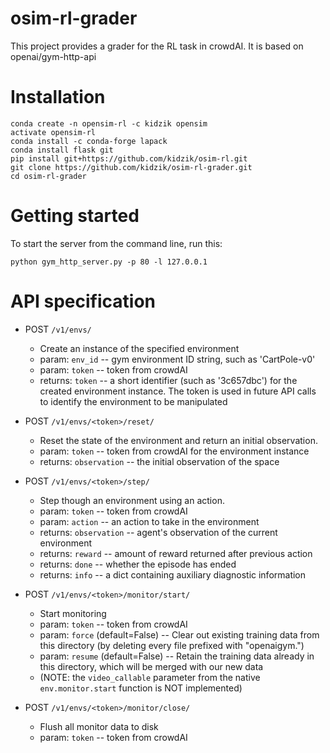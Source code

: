 osim-rl-grader
============

This project provides a grader for the RL task in crowdAI. It is based on openai/gym-http-api

Installation
============
	
    conda create -n opensim-rl -c kidzik opensim
    activate opensim-rl
    conda install -c conda-forge lapack
    conda install flask git
    pip install git+https://github.com/kidzik/osim-rl.git
    git clone https://github.com/kidzik/osim-rl-grader.git
    cd osim-rl-grader

Getting started
============

To start the server from the command line, run this:

    python gym_http_server.py -p 80 -l 127.0.0.1

API specification
============

  * POST `/v1/envs/`
      * Create an instance of the specified environment
      * param: `env_id` -- gym environment ID string, such as 'CartPole-v0'
      * param: `token` -- token from crowdAI
      * returns: `token` -- a short identifier (such as '3c657dbc')
	    for the created environment instance. The token is
        used in future API calls to identify the environment to be
        manipulated

  * POST `/v1/envs/<token>/reset/`
      * Reset the state of the environment and return an initial
        observation.
      * param: `token` -- token from crowdAI
        for the environment instance
      * returns: `observation` -- the initial observation of the space
    
  * POST `/v1/envs/<token>/step/`
      *  Step though an environment using an action.
      * param: `token` -- token from crowdAI
	  * param: `action` -- an action to take in the environment
      * returns: `observation` -- agent's observation of the current
        environment
      * returns: `reward` -- amount of reward returned after previous action
      * returns: `done` -- whether the episode has ended
      * returns: `info` -- a dict containing auxiliary diagnostic information

  * POST `/v1/envs/<token>/monitor/start/`
      * Start monitoring
      * param: `token` -- token from crowdAI
      * param: `force` (default=False) -- Clear out existing training
        data from this directory (by deleting every file
        prefixed with "openaigym.")
      * param: `resume` (default=False) -- Retain the training data
        already in this directory, which will be merged with
        our new data
      * (NOTE: the `video_callable` parameter from the native
    `env.monitor.start` function is NOT implemented)

  * POST `/v1/envs/<token>/monitor/close/`
      * Flush all monitor data to disk
      * param: `token` -- token from crowdAI	

